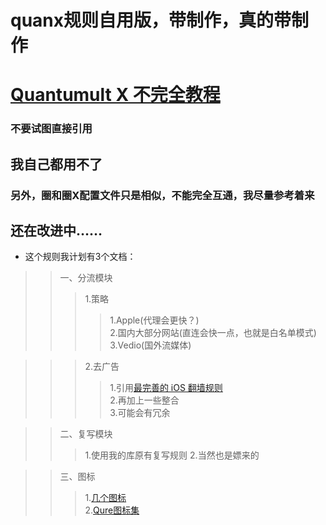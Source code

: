 # quanx规则自用版，带制作，真的带制作

# [Quantumult X 不完全教程](https://www.notion.so/Quantumult-X-1d32ddc6e61c4892ad2ec5ea47f00917 "大佬教学，你值得拥有")

### 不要试图直接引用

## 我自己都用不了

### 另外，圈和圈X配置文件只是相似，不能完全互通，我尽量参考着来

## 还在改进中……

- 这个规则我计划有3个文档：  

>>一、分流模块
>>>1.策略
>>>>1.Apple(代理会更快？)  
>>>>2.国内大部分网站(直连会快一点，也就是白名单模式)  
>>>>3.Vedio(国外流媒体)

>>>2.去广告  
>>>>1.引用[最完善的 iOS 翻墙规则](https://raw.githubusercontent.com/h2y/Shadowrocket-ADBlock-Rules/master/sr_direct_banad.conf "Shadowrocket-ADBlock-Rules")  
>>>>2.再加上一些整合  
>>>>3.可能会有冗余  

>>二、复写模块  
>>>1.使用我的库原有复写规则
>>>2.当然也是嫖来的  

>>三、图标  
>>>1.[几个图标](https://github.com/crossutility/Quantumult-X/tree/master/icon-samples "带复写")  
>>>2.[Qure图标集](https://github.com/Koolson/Qure "齐全")
